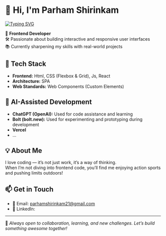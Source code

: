 # 👋 Hi, I'm Parham Shirinkam
[![Typing SVG](https://readme-typing-svg.demolab.com/?lines=Hey+there;I'm+Parham&color=AB11ED&)](https://git.io/typing-svg)

🎯 **Frontend Developer**  
🛠️ Passionate about building interactive and responsive user interfaces  
📚 Currently sharpening my skills with real-world projects

## 🧰 Tech Stack
- **Frontend:** Html, CSS (Flexbox & Grid), Js, React
- **Architecture:** SPA
- **Web Standards:** Web Components (Custom Elements)

## 🧠 AI-Assisted Development
- **ChatGPT (OpenAI):** Used for code assistance and learning
- **Bolt (bolt.new):** Used for experimenting and prototyping during development
- **Vercel**
- ...

## 💡 About Me
I love coding — it’s not just work, it’s a way of thinking.  
When I’m not diving into frontend code, you’ll find me enjoying action sports and pushing limits outdoors!

## 📫 Get in Touch
- 📧 Email: [parhamshirinkam21@gmail.com](mailto:parhamshirinkam21@gmail.com)
- 💼 LinkedIn:

---

💬 *Always open to collaboration, learning, and new challenges. Let’s build something awesome together!*
